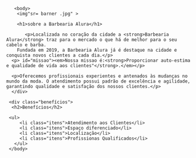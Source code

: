 <!DOCTYPE html>
<html lang="pt-br">
    <head>
        <meta charset="UTF-8">
        <title>Barbearia Alura</title>
        <link.rel="stylesheet".href="style.css">
        </head>
        
       <body>
        <img"sr= barner .jpg" >
    
        <h1>sobre a Barbearia Alura</h1>
    
           <p>Localizada no coração da cidade a <strong>Barbearia Alura</strong> traz para o mercado o que há de melhor para o seu cabelo e barba. 
        Fundada em 2019, a Barbearia Alura já é destaque na cidade e conquista novos clientes a cada dia.</p>
      <p> id="missao"><em>Nossa missao é:<strong>Proporcionar auto-estima e qualidade de vida aos clientes"</strong>.</em></p>

      <p>Oferecemos profissionais experientes e antenados às mudanças no mundo da moda. O atendimento possui padrão de excelência e agilidade, garantindo qualidade e satisfação dos nossos clientes.</p>
      </div>

     <div class="benefícios">
      <h2>Benefícios</h2>

     <ul>
         <li class="itens">Atendimento aos Clientes</li>
         <li class="itens">Espaço diferenciado</li>
         <li class="itens">Localização</li>
         <li class="itens">Profissionas Qualificados</li>
       </ul>
     </body>
</html>










